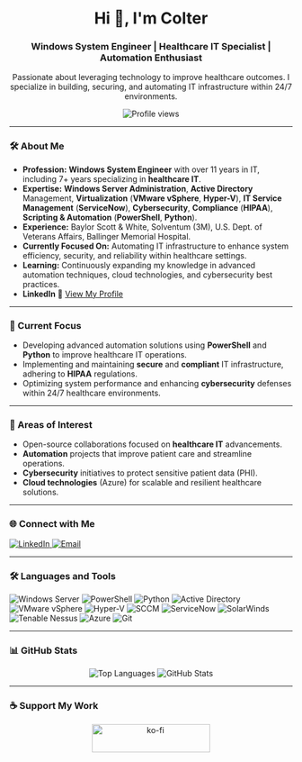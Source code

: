 <h1 align="center">Hi 👋, I'm Colter</h1>
<h3 align="center">Windows System Engineer | Healthcare IT Specialist | Automation Enthusiast</h3>
<p align="center">
  Passionate about leveraging technology to improve healthcare outcomes. I specialize in building, securing, and automating IT infrastructure within 24/7 environments.
</p>

<p align="center">
  <img src="https://komarev.com/ghpvc/?username=colterd&label=Profile%20views&color=0e75b6&style=flat-square" alt="Profile views" />
</p>

---

### 🛠️ About Me

*   **Profession:**  **Windows System Engineer** with over 11 years in IT, including 7+ years specializing in **healthcare IT**.
*   **Expertise:**  **Windows Server Administration**, **Active Directory** Management, **Virtualization** (**VMware vSphere**, **Hyper-V**), **IT Service Management** (**ServiceNow**), **Cybersecurity**, **Compliance** (**HIPAA**), **Scripting & Automation** (**PowerShell**, **Python**).
*   **Experience:**  Baylor Scott & White, Solventum (3M), U.S. Dept. of Veterans Affairs, Ballinger Memorial Hospital.
*   **Currently Focused On:**  Automating IT infrastructure to enhance system efficiency, security, and reliability within healthcare settings.
*   **Learning:**  Continuously expanding my knowledge in advanced automation techniques, cloud technologies, and cybersecurity best practices.
*   **LinkedIn** 📄 [View My Profile](https://www.linkedin.com/in/colter-dahlberg/)

---

### 🌱 Current Focus

*   Developing advanced automation solutions using **PowerShell** and **Python** to improve healthcare IT operations.
*   Implementing and maintaining **secure** and **compliant** IT infrastructure, adhering to **HIPAA** regulations.
*   Optimizing system performance and enhancing **cybersecurity** defenses within 24/7 healthcare environments.

---

### 👀 Areas of Interest

*   Open-source collaborations focused on **healthcare IT** advancements.
*   **Automation** projects that improve patient care and streamline operations.
*   **Cybersecurity** initiatives to protect sensitive patient data (PHI).
*   **Cloud technologies** (Azure) for scalable and resilient healthcare solutions.

---

### 🌐 Connect with Me

<div align="left">
  <a href="https://linkedin.com/in/colter-dahlberg" target="_blank">
    <img src="https://img.shields.io/badge/LinkedIn-0A66C2?style=for-the-badge&logo=linkedin&logoColor=white" alt="LinkedIn" />
  </a>
  <a href="mailto:colterdahlberg@gmail.com">
    <img src="https://img.shields.io/badge/Email-D14836?style=for-the-badge&logo=gmail&logoColor=white" alt="Email" />
  </a>
</div>

---

### 🛠️ Languages and Tools

<div align="left">
  <img src="https://img.shields.io/badge/-Windows_Server-0078D4?logo=windows-server&logoColor=white&style=for-the-badge" alt="Windows Server" />
  <img src="https://img.shields.io/badge/-PowerShell-5391FE?logo=powershell&logoColor=white&style=for-the-badge" alt="PowerShell" />
  <img src="https://img.shields.io/badge/-Python-3776AB?logo=python&logoColor=white&style=for-the-badge" alt="Python" />
  <img src="https://img.shields.io/badge/-Active_Directory-0078D4?logo=activedirectory&logoColor=white&style=for-the-badge" alt="Active Directory" />
  <img src="https://img.shields.io/badge/-VMware_vSphere-607078?logo=vmware&logoColor=white&style=for-the-badge" alt="VMware vSphere" />
  <img src="https://img.shields.io/badge/-Hyper--V-0078D4?logo=microsoft&logoColor=white&style=for-the-badge" alt="Hyper-V" />
  <img src="https://img.shields.io/badge/-SCCM-0078D4?logo=microsoft-sccm&logoColor=white&style=for-the-badge" alt="SCCM" />
  <img src="https://img.shields.io/badge/-ServiceNow-003366?logo=servicenow&logoColor=white&style=for-the-badge" alt="ServiceNow" />
  <img src="https://img.shields.io/badge/-SolarWinds-FBB917?logo=solarwinds&logoColor=white&style=for-the-badge" alt="SolarWinds" />
  <img src="https://img.shields.io/badge/-Tenable_Nessus-0052CC?logo=tenable&logoColor=white&style=for-the-badge" alt="Tenable Nessus" />
  <img src="https://img.shields.io/badge/-Azure-0078D4?logo=microsoft-azure&logoColor=white&style=for-the-badge" alt="Azure" />
  <img src="https://img.shields.io/badge/-Git-F05032?logo=git&logoColor=white&style=for-the-badge" alt="Git" />
</div>

---

### 📊 GitHub Stats

<div align="center">
  <img src="https://github-readme-stats.vercel.app/api/top-langs?username=colterd&show_icons=true&locale=en&layout=compact&theme=default" alt="Top Languages" />
  <img src="https://github-readme-stats.vercel.app/api?username=colterd&show_icons=true&locale=en&theme=default" alt="GitHub Stats" />
</div>

---

### ☕ Support My Work

<div align="center">
  <a href="https://ko-fi.com/colterplus">
    <img src="https://cdn.ko-fi.com/cdn/kofi3.png?v=3" height="50" width="210" alt="ko-fi" />
  </a>
</div>
